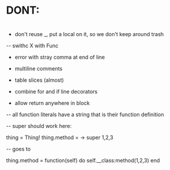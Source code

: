 # DONT:
#
#
#

- don't reuse _, put a local on it, so we don't keep around trash

-- swithc X with Func

- error with stray comma at end of line

* multiline comments
* table slices (almost)

* combine for and if line decorators

* allow return anywhere in block

-- all function literals have a string that is their function definition

-- super should work here:

thing = Thing!
thing.method = ->
	super 1,2,3

-- goes to

thing.method = function(self) do
	self.__class:method(1,2,3)
end
